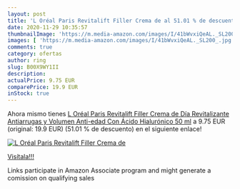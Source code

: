 ```yaml
---
layout: post
title: 'L Oréal Paris Revitalift Filler Crema de al 51.01 % de descuento'
date: 2020-11-29 10:35:57
thumbnailImage: 'https://m.media-amazon.com/images/I/41bWvxiQeAL._SL200_.jpg'
images: [ 'https://m.media-amazon.com/images/I/41bWvxiQeAL._SL200_.jpg' ]
comments: true
category: ofertas
author: ring
slug: B00X9WY1II
description:
actualPrice: 9.75 EUR
comparePrice: 19.9 EUR
inStock: true
---
```


Ahora mismo tienes [L Oréal Paris Revitalift Filler Crema de Día Revitalizante  Antiarrugas y Volumen  Anti-edad  Con Ácido Hialurónico  50 ml](https://www.amazon.es/dp/B00X9WY1II/?tag=tolees-21) a 9.75 EUR (original: 19.9 EUR) (51.01 %  de descuento) en el siguiente enlace!

[![L Oréal Paris Revitalift Filler Crema de](https://m.media-amazon.com/images/I/41bWvxiQeAL._SL200_.jpg)](https://www.amazon.es/dp/B00X9WY1II/?tag=tolees-21)

[Visítala!!!](https://www.amazon.es/dp/B00X9WY1II/?tag=tolees-21)

Links participate in Amazon Associate program and might generate a comission on qualifying sales
